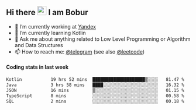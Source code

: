 ## Hi there <img src="https://media.giphy.com/media/hvRJCLFzcasrR4ia7z/giphy.gif" width="25px" height="25px"> I am Bobur

- 💼 I’m currently working at [Yandex](https://yandex.ru/)
- 🌱 I’m currently learning Kotlin
- 💬 Ask me about anything related to Low Level Programming or Algorithm and Data Structures
- 📫 How to reach me: [@telegram](https://t.me/octoant) (see also [@leetcode](https://leetcode.com/octoant/))    

#### Coding stats in last week

<!--START_SECTION:waka-->

```txt
Kotlin           19 hrs 52 mins  ████████████████████▒░░░░   81.47 %
Java             3 hrs 58 mins   ████░░░░░░░░░░░░░░░░░░░░░   16.32 %
JSON             16 mins         ▒░░░░░░░░░░░░░░░░░░░░░░░░   01.15 %
TypeScript       8 mins          ░░░░░░░░░░░░░░░░░░░░░░░░░   00.58 %
SQL              2 mins          ░░░░░░░░░░░░░░░░░░░░░░░░░   00.18 %
```

<!--END_SECTION:waka-->

